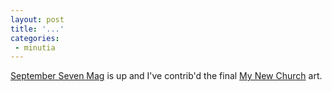```yaml
---
layout: post
title: '...'
categories:
 - minutia
---
```


<a href="http://www.sevenmagazine.org/index.php?archive=092002_header">September Seven Mag</a> is up and I've contrib'd the final <a href="http://www.sevenmagazine.org/index.php?archive=092002_04">My New Church</a> art.

